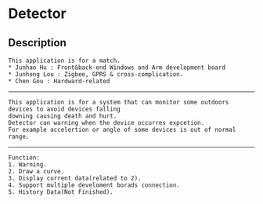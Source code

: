 ﻿# Detector

## Description

    This application is for a match.
    * Junhao Hu : Front&back-end Windows and Arm development board
    * Junhong Lou : Zigbee, GPRS & cross-complication.
    * Chen Gou : Hardward-related
---
    This application is for a system that can monitor some outdoors devices to avoid devices falling   
    downing causing death and hurt.
    Detector can warning when the device occurres expcetion.
    For example accelertion or angle of some devices is out of normal range.
---
    Function:
    1. Warning.
    2. Draw a curve.
    3. Display current data(related to 2).
    4. Support multiple develoment borads connection.
    5. History Data(Not Finished).
